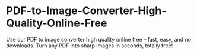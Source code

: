 # PDF-to-Image-Converter-High-Quality-Online-Free
Use our PDF to image converter high quality online free – fast, easy, and no downloads. Turn any PDF into sharp images in seconds, totally free!
